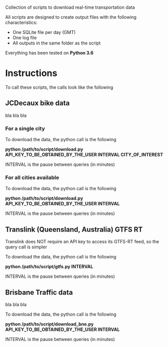 Collection of scripts to download real-time transportation data

All scripts are designed to create output files with the following characteristics:
* One SQLite file per day (GMT)
* One log file
* All outputs in the same folder as the script

Everything has been tested on **Python 3.6** 

# Instructions
To call these scripts, the calls look like the following

## JCDecaux bike data
bla bla bla

### For a single city

To download the data, the python call is the following

**python /path/to/script/download.py  API_KEY_TO_BE_OBTAINED_BY_THE_USER  INTERVAL CITY_OF_INTEREST**

INTERVAL is the pause between queries (in minutes) 

### For all cities available

To download the data, the python call is the following

**python /path/to/script/download.py  API_KEY_TO_BE_OBTAINED_BY_THE_USER  INTERVAL**

INTERVAL is the pause between queries (in minutes) 

## Translink (Queensland, Australia) GTFS RT
 Translink does NOT require an API key to access its GTFS-RT feed, so the query call is simpler

To download the data, the python call is the following

**python /path/to/script/gtfs.py  INTERVAL**

INTERVAL is the pause between queries (in minutes) 
 
## Brisbane Traffic data
bla bla bla

To download the data, the python call is the following

**python /path/to/script/download_bne.py  API_KEY_TO_BE_OBTAINED_BY_THE_USER  INTERVAL**

INTERVAL is the pause between queries (in minutes) 